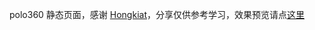 polo360 静态页面，感谢 [Hongkiat](https://www.hongkiat.com/blog/freebie-release-web-template-in-photoshop-psd-polo360/)，分享仅供参考学习，效果预览请点[这里](zly201.github.io/polo360/index.html)
